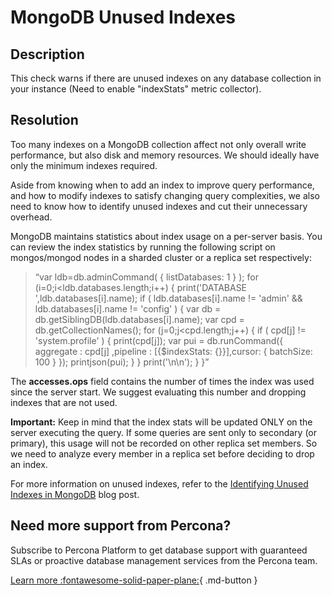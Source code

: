 # MongoDB Unused Indexes

## Description
This check warns if there are unused indexes on any database collection in your instance (Need to enable "indexStats" metric collector).

## Resolution

Too many indexes on a MongoDB collection affect not only overall write performance, but also disk and memory resources. We should ideally have only the minimum indexes required.

Aside from knowing when to add an index to improve query performance, and how to modify indexes to satisfy changing query complexities, we also need to know how to identify unused indexes and cut their unnecessary overhead.

MongoDB maintains statistics about index usage on a per-server basis. You can review the index
statistics by running the following script on  mongos/mongod nodes in a sharded cluster or a replica set respectively:

> “var ldb=db.adminCommand( { listDatabases: 1 } ); for (i=0;i<ldb.databases.length;i++)  {  print('DATABASE ',ldb.databases[i].name);   if ( ldb.databases[i].name != 'admin' && ldb.databases[i].name != 'config' ) {  var db = db.getSiblingDB(ldb.databases[i].name);  var cpd = db.getCollectionNames();  for (j=0;j<cpd.length;j++) {  if ( cpd[j] !=  'system.profile' ) { print(cpd[j]);  var pui = db.runCommand({ aggregate : cpd[j] ,pipeline : [{$indexStats: {}}],cursor: { batchSize: 100 }  });  printjson(pui);  }  }  print('\n\n'); }  }”


The **accesses.ops** field contains the number of times the index was used since the server start.
We suggest evaluating this number and dropping indexes that are not used.

**Important:** Keep in mind that the index stats will be updated ONLY on the server executing the query. If some queries are sent only to secondary (or primary), this usage will not be recorded on other replica set members. So we need to analyze every member in a replica set before deciding to drop an index.

For more information on unused indexes, refer to the [Identifying Unused Indexes in MongoDB](https://www.percona.com/blog/identifying-unused-indexes-in-mongodb/) blog post.





## Need more support from Percona?
Subscribe to Percona Platform to get database support with guaranteed SLAs or proactive database management services from the Percona team.

[Learn more :fontawesome-solid-paper-plane:](https://per.co.na/subscribe){ .md-button }
